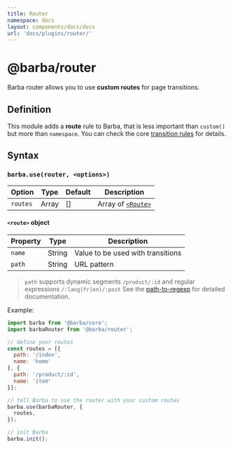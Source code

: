 ```yaml
---
title: Router
namespace: docs
layout: components/docs/docs
url: 'docs/plugins/router/'
---
```


# @barba/router

Barba router allows you to use **custom routes** for page transitions.

## Definition

This module adds a __route__ rule to Barba, that is less important than `custom()` but more than `namespace`. You can check the core [transition rules](/docs/userguide/syntax/#Rules) for details.

## Syntax

### `barba.use(router, <options>)`

| Option   | Type  | Default | Description                         |
| -------- | ----- | ------- | ----------------------------------- |
| `routes` | Array | []      | Array of [`<Route>`](/docs/userguide/syntax/#route-properties) |

#### `<route>` object

| Property | Type   | Description                       |
| -------- | ------ | --------------------------------- |
| `name`   | String | Value to be used with transitions |
| `path`   | String | URL pattern                       |

> `path` supports dynamic segments `/product/:id` and regular expressions `/:lang(fr|en)/:post`
> See the [path-to-regexp](https://github.com/pillarjs/path-to-regexp) for detailed documentation.

Example:

```js
import barba from '@barba/core';
import barbaRouter from '@barba/router';

// define your routes
const routes = [{
  path: '/index',
  name: 'home'
}, {
  path: '/product/:id',
  name: 'item'
}];

// tell Barba to use the router with your custom routes
barba.use(barbaRouter, {
  routes,
});

// init Barba
barba.init();
```